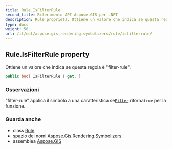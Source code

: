 ```yaml
---
title: Rule.IsFilterRule
second_title: Riferimento API Aspose.GIS per .NET
description: Rule proprietà. Ottiene un valore che indica se questa regola è filterrule.
type: docs
weight: 50
url: /it/net/aspose.gis.rendering.symbolizers/rule/isfilterrule/
---
```

## Rule.IsFilterRule property

Ottiene un valore che indica se questa regola è "filter-rule".

```csharp
public bool IsFilterRule { get; }
```

### Osservazioni

"filter-rule" applica il simbolo a una caratteristica se[`Filter`](../filter/) ritorna`true` per la funzione.

### Guarda anche

* class [Rule](../)
* spazio dei nomi [Aspose.Gis.Rendering.Symbolizers](../../rule/)
* assemblea [Aspose.GIS](../../../)


